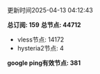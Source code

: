 更新时间2025-04-13 04:12:43

**总订阅: 159**
**总节点: 44712**
- vless节点: 14172
- hysteria2节点: 4

**google ping有效节点: 381**
